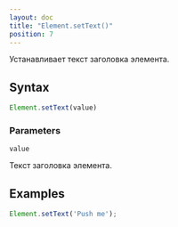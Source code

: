 ```yaml
---
layout: doc
title: "Element.setText()"
position: 7
---
```


Устанавливает текст заголовка элемента.

## Syntax

```js
Element.setText(value)
```

### Parameters

`value`

Текст заголовка элемента.

## Examples

```js
Element.setText('Push me');
```
